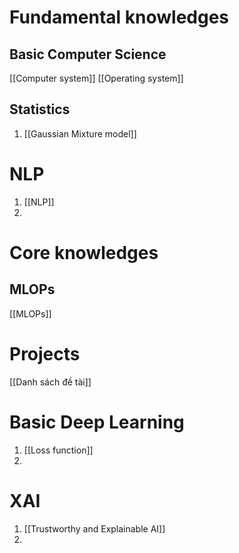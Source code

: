 # Fundamental knowledges
## Basic Computer Science
[[Computer system]]
[[Operating system]]

## Statistics
1. [[Gaussian Mixture model]]

# NLP
1. [[NLP]]
2. 

# Core knowledges
## MLOPs
[[MLOPs]]


# Projects
[[Danh sách đề tài]]

# Basic Deep Learning
1. [[Loss function]]
2. 

# XAI
1. [[Trustworthy and Explainable AI]]
2.  